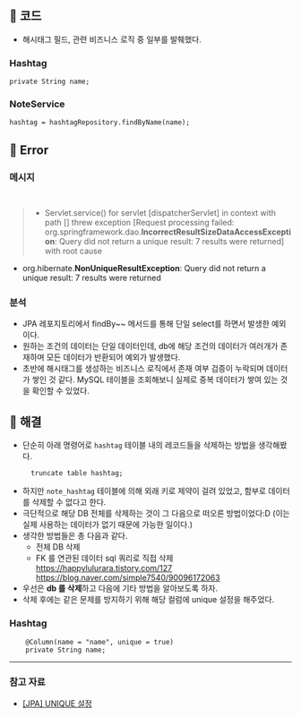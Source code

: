 <h2 id="📍-코드">📍 코드</h2>
<ul>
<li>해시태그 필드, 관련 비즈니스 로직 중 일부를 발췌했다.</li>
</ul>
<h3 id="hashtag">Hashtag</h3>
<pre><code class="language-java">private String name;</code></pre>
<h3 id="noteservice">NoteService</h3>
<pre><code class="language-java">hashtag = hashtagRepository.findByName(name);</code></pre>
<h2 id="📍-error">📍 Error</h2>
<h3 id="메시지">메시지</h3>
<p><img alt="" src="https://velog.velcdn.com/images/otyvs1109/post/b2a3a15e-359f-4fc1-b992-ea8f53f1bdce/image.png" /></p>
<p><img alt="" src="https://velog.velcdn.com/images/otyvs1109/post/d023877d-44bf-4b7d-80c7-551e733ee3eb/image.png" /></p>
<blockquote>
<ul>
<li>Servlet.service() for servlet [dispatcherServlet] in context with path [] threw exception [Request processing failed: org.springframework.dao.<strong>IncorrectResultSizeDataAccessException</strong>: Query did not return a unique result: 7 results were returned] with root cause</li>
</ul>
</blockquote>
<ul>
<li>org.hibernate.<strong>NonUniqueResultException</strong>: Query did not return a unique result: 7 results were returned</li>
</ul>
<h3 id="분석">분석</h3>
<ul>
<li>JPA 레포지토리에서 findBy~~ 메서드를 통해 단일 select를 하면서 발생한 예외이다.</li>
<li>원하는 조건의 데이터는 단일 데이터인데, db에 해당 조건의 데이터가 여러개가 존재하며 모든 데이터가 반환되어 예외가 발생했다.</li>
<li>초반에 해시태그를 생성하는 비즈니스 로직에서 존재 여부 검증이 누락되며 데이터가 쌓인 것 같다. MySQL 테이블을 조회해보니 실제로 중복 데이터가 쌓여 있는 것을 확인할 수 있었다.</li>
</ul>
<h2 id="📍-해결">📍 해결</h2>
<ul>
<li>단순히 아래 명령어로 <code>hashtag</code> 테이블 내의 레코드들을 삭제하는 방법을 생각해봤다.<pre><code class="language-sql">  truncate table hashtag;</code></pre>
</li>
<li>하지만 <code>note_hashtag</code> 테이블에 의해 외래 키로 제약이 걸려 있었고, 함부로 데이터를 삭제할 수 없다고 한다.</li>
<li>극단적으로 해당 DB 전체를 삭제하는 것이 그 다음으로 떠오른 방법이었다:D (이는 실제 사용하는 데이터가 없기 때문에 가능한 일이다.)</li>
<li>생각한 방법들은 총 다음과 같다.<ul>
<li>전체 DB 삭제</li>
<li>FK 를 연관된 데이터 sql 쿼리로 직접 삭제
 <a href="https://happylulurara.tistory.com/127">https://happylulurara.tistory.com/127</a>
<a href="https://blog.naver.com/simple7540/90096172063">https://blog.naver.com/simple7540/90096172063</a></li>
</ul>
</li>
<li>우선은 <strong>db 를 삭제</strong>하고 다음에 기타 방법을 알아보도록 하자.</li>
<li>삭제 후에는 같은 문제를 방지하기 위해 해당 컬럼에 unique 설정을 해주었다.</li>
</ul>
<h3 id="hashtag-1">Hashtag</h3>
<pre><code class="language-java">    @Column(name = "name", unique = true)
    private String name;</code></pre>
<hr />
<h3 id="참고-자료">참고 자료</h3>
<ul>
<li><a href="https://ldh-6019.tistory.com/251">[JPA] UNIQUE 설정</a></li>
</ul>